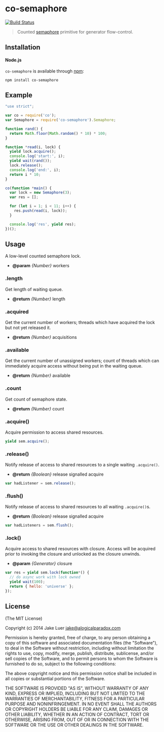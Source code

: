 # co-semaphore

[![Build Status](https://travis-ci.org/logicalparadox/co-semaphore.png?branch=master)](https://travis-ci.org/logicalparadox/co-semaphore)

> Counted [semaphore](http://en.wikipedia.org/wiki/Semaphore_(programming)#Semantics_and_implementation) primitive for generator flow-control.

## Installation

#### Node.js

`co-semaphore` is available through [npm](http://npmjs.org):

    npm install co-semaphore

## Example

```js
"use strict";

var co = require('co');
var Semaphore = require('co-semaphore').Semaphore;

function rand() {
  return Math.floor(Math.random() * 10) * 100;
}

function *read(i, lock) {
  yield lock.acquire();
  console.log('start:', i);
  yield wait(rand());
  lock.release();
  console.log('end:', i);
  return i * 10;
}

co(function *main() {
  var lock = new Semaphore(3);
  var res = [];

  for (let i = 1; i < 11; i++) {
    res.push(read(i, lock));
  }

  console.log('res', yield res);
})();
```

## Usage

A low-level counted semaphore lock.

* **@param** _{Number}_ workers 

### .length

Get length of waiting queue.

* **@return** _{Number}_  length

### .acquired

Get the current number of workers; threads which
have acquired the lock but not yet released it.

* **@return** _{Number}_  acquisitions

### .available

Get the current number of unassigned workers;
count of threads which can immediately acquire
access without being put in the waiting queue.

* **@return** _{Number}_  available

### .count

Get count of semaphore state.

* **@return** _{Number}_  count

### .acquire()

Acquire permission to access shared resources.

```js
yield sem.acquire();
```

### .release()

Notify release of access to shared resources
to a single waiting `.acquire()`.

* **@return** _{Boolean}_  release signalled acquire

```js
var hadListener = sem.release();
```

### .flush()

Notify release of access to shared resources
to all waiting `.acquire()`s.

* **@return** _{Boolean}_  release signalled acquire

```js
var hadListeners = sem.flush();
```

### .lock()

Acquire access to shared resources with closure. Access will
be acquired prior to invoking the closure and unlocked as the 
closure unwinds.

* **@param** _{Generator}_ closure 

```js
var res = yield sem.lock(function*() {
  // do async work with lock owned
  yield wait(100);
  return { hello: 'universe' };
});
```


## License

(The MIT License)

Copyright (c) 2014 Jake Luer <jake@alogicalparadox.com>

Permission is hereby granted, free of charge, to any person obtaining a copy
of this software and associated documentation files (the "Software"), to deal
in the Software without restriction, including without limitation the rights
to use, copy, modify, merge, publish, distribute, sublicense, and/or sell
copies of the Software, and to permit persons to whom the Software is
furnished to do so, subject to the following conditions:

The above copyright notice and this permission notice shall be included in
all copies or substantial portions of the Software.

THE SOFTWARE IS PROVIDED "AS IS", WITHOUT WARRANTY OF ANY KIND, EXPRESS OR
IMPLIED, INCLUDING BUT NOT LIMITED TO THE WARRANTIES OF MERCHANTABILITY,
FITNESS FOR A PARTICULAR PURPOSE AND NONINFRINGEMENT. IN NO EVENT SHALL THE
AUTHORS OR COPYRIGHT HOLDERS BE LIABLE FOR ANY CLAIM, DAMAGES OR OTHER
LIABILITY, WHETHER IN AN ACTION OF CONTRACT, TORT OR OTHERWISE, ARISING FROM,
OUT OF OR IN CONNECTION WITH THE SOFTWARE OR THE USE OR OTHER DEALINGS IN
THE SOFTWARE. 
